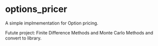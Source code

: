 # options_pricer

A simple implmementation for Option pricing. 

Futute project: Finite Difference Methods and Monte Carlo Methods and convert to library. 
